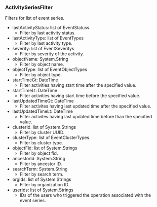### ActivitySeriesFilter
Filters for list of event series.

- lastActivityStatus: list of EventStatuss
  - Filter by last activity status.
- lastActivityType: list of EventTypes
  - Filter by last activity type.
- severity: list of EventSeveritys
  - Filter by severity of the activity.
- objectName: System.String
  - Filter by object name.
- objectType: list of EventObjectTypes
  - Filter by object type.
- startTimeGt: DateTime
  - Filter activities having start time after the specified value.
- startTimeLt: DateTime
  - Filter activities having start time before the specified value.
- lastUpdatedTimeGt: DateTime
  - Filter activites having last updated time after the specified value.
- lastUpdatedTimeLt: DateTime
  - Filter activites having last updated time before than the specified value.
- clusterId: list of System.Strings
  - Filter by cluster UUID.
- clusterType: list of EventClusterTypes
  - Filter by cluster type.
- objectFid: list of System.Strings
  - Filter by object fid.
- ancestorId: System.String
  - Filter by ancestor ID.
- searchTerm: System.String
  - Filter by search term.
- orgIds: list of System.Strings
  - Filter by organization ID.
- userIds: list of System.Strings
  - IDs of the users who triggered the operation associated with the event series.
